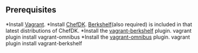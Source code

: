 # 
## Prerequisites
*Install [Vagrant](http://docs.vagrantup.com/v2/installation/).
*Install [ChefDK](https://downloads.chef.io/chef-dk/).
[Berkshelf](http://berkshelf.com/)(also required) is included in that latest distributions of ChefDK.
*Install the [vagrant-berkshelf](https://github.com/berkshelf/vagrant-berkshelf) plugin.
vagrant plugin install vagrant-omnibus
*Install the [vagrant-omnibus](https://github.com/chef/vagrant-omnibus) plugin.
vagrant plugin install vagrant-berkshelf